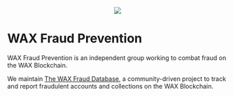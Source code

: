 <p align="center">
  <img src="https://avatars.githubusercontent.com/u/161926701?s=300" />
</p>

# WAX Fraud Prevention

WAX Fraud Prevention is an independent group working to combat fraud on the WAX Blockchain.

We maintain [The WAX Fraud Database](https://github.com/wax-fraud-prevention/wax-fraud-database), a community-driven project to track and report fraudulent accounts and collections on the WAX Blockchain.

